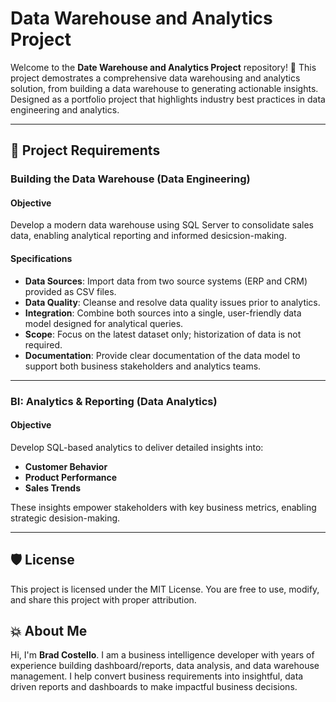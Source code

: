 # Data Warehouse and Analytics Project

Welcome to the **Date Warehouse and Analytics Project** repository! 🚀
This project demostrates a comprehensive data warehousing and analytics solution, from building a data warehouse to generating actionable insights. Designed as a portfolio project that highlights industry best practices in data engineering and analytics.

---
## 🚀 Project Requirements

### Building the Data Warehouse (Data Engineering)

#### Objective
Develop a modern data warehouse using SQL Server to consolidate sales data, enabling analytical reporting and informed desicsion-making.

#### Specifications
- **Data Sources**: Import data from two source systems (ERP and CRM) provided as CSV files.
- **Data Quality**: Cleanse and resolve data quality issues prior to analytics.
- **Integration**: Combine both sources into a single, user-friendly data model designed for analytical queries.
- **Scope**: Focus on the latest dataset only; historization of data is not required.
- **Documentation**: Provide clear documentation of the data model to support both business stakeholders and analytics teams.

---

### BI: Analytics & Reporting (Data Analytics)

#### Objective
Develop SQL-based analytics to deliver detailed insights into:
- **Customer Behavior**
- **Product Performance**
- **Sales Trends**

These insights empower stakeholders with key business metrics, enabling strategic desision-making.

---

## 🛡️ License
This project is licensed under the MIT License. You are free to use, modify, and share this project with proper attribution.

## 💥 About Me
Hi, I'm **Brad Costello**. I am a business intelligence developer with years of experience building dashboard/reports, data analysis, and data warehouse management. I help convert business requirements into insightful, data driven reports and dashboards to make impactful business decisions. 
